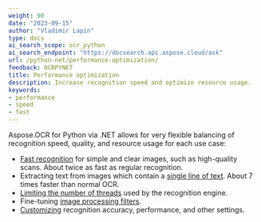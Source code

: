 ```yaml
---
weight: 90
date: "2023-09-15"
author: "Vladimir Lapin"
type: docs
ai_search_scope: ocr_python
ai_search_endpoint: "https://docsearch.api.aspose.cloud/ask"
url: /python-net/performance-optimization/
feedback: OCRPYNET
title: Performance optimization
description: Increase recognition speed and optimize resource usage.
keywords:
- performance
- speed
- fast
---
```


Aspose.OCR for Python via .NET allows for very flexible balancing of recognition speed, quality, and resource usage for each use case:

- [Fast recognition](/ocr/python-net/fast-recognition/) for simple and clear images, such as high-quality scans. About twice as fast as regular recognition.
- Extracting text from images which contain a [single line of text](/ocr/python-net/recognize-single-line/). About 7 times faster than normal OCR.
- [Limiting the number of threads](/ocr/python-net/multithreading/) used by the recognition engine.
- Fine-tuning [image processing filters](/ocr/python-net/image-processing/).
- [Customizing](/ocr/python-net/settings/) recognition accuracy, performance, and other settings.
